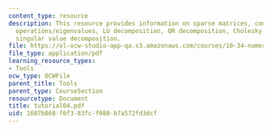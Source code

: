 ```yaml
---
content_type: resource
description: This resource provides information on sparse matrices, common matrix
  operations/eigenvalues, LU decomposition, QR decomposition, Cholesky decomposition,
  singular value decomposition.
file: https://ol-ocw-studio-app-qa.s3.amazonaws.com/courses/10-34-numerical-methods-applied-to-chemical-engineering-fall-2005/1607b868f6f383fcf080b7a572fd3dcf_tutorial04.pdf
file_type: application/pdf
learning_resource_types:
- Tools
ocw_type: OCWFile
parent_title: Tools
parent_type: CourseSection
resourcetype: Document
title: tutorial04.pdf
uid: 1607b868-f6f3-83fc-f080-b7a572fd3dcf
---
```


